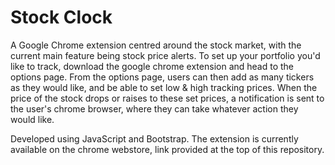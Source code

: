 # Stock Clock

A Google Chrome extension centred around the stock market, with the current main feature being stock price alerts.
To set up your portfolio you'd like to track, download the google chrome extension and head to the options page. From the options page, users can then add as many tickers as they would like, and be able to set low & high tracking prices. When the price of the stock drops or raises to these set prices, a notification is sent to the user's chrome browser, where they can take whatever action they would like.

Developed using JavaScript and Bootstrap. The extension is currently available on the chrome webstore, link provided at the top of this repository.
